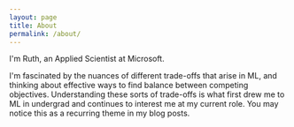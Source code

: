 ```yaml
---
layout: page
title: About
permalink: /about/
---
```


I'm Ruth, an Applied Scientist at Microsoft.

I'm fascinated by the nuances of different trade-offs that arise in ML, and thinking about effective ways to find balance between competing objectives. Understanding these sorts of trade-offs is what first drew me to ML in undergrad and continues to interest me at my current role. You may notice this as a recurring theme in my blog posts. 